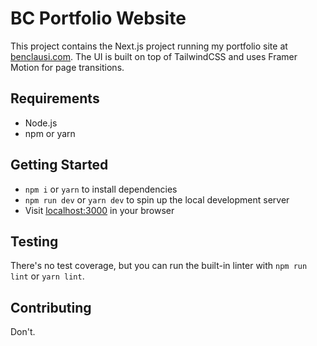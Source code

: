 # BC Portfolio Website

This project contains the Next.js project running my portfolio site at [benclausi.com](https://benclausi.com).  The UI is built on top of TailwindCSS and uses Framer Motion for page transitions.  

## Requirements 

- Node.js
- npm or yarn 

## Getting Started 

- `npm i` or `yarn` to install dependencies
- `npm run dev` or `yarn dev` to spin up the local development server
- Visit [localhost:3000](http://localhost:3000) in your browser

## Testing 

There's no test coverage, but you can run the built-in linter with `npm run lint` or `yarn lint`. 

## Contributing

Don't. 